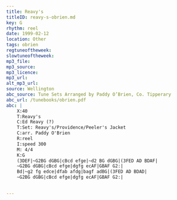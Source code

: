 ```yaml
---
title: Reavy's
titleID: reavy-s-obrien.md
key: G
rhythm: reel
date: 1999-02-12
location: Other
tags: obrien
regtuneoftheweek:
slowtuneoftheweek:
mp3_file:
mp3_source:
mp3_licence:
mp3_url:
alt_mp3_url:
source: Wellington
abc_source: Tune Sets Arranged by Paddy O’Brien, Co. Tipperary
abc_url: /tunebooks/obrien.pdf
abc: |
    X:40
    T:Reavy's
    C:Ed Reavy (?)
    T:Set: Reavy's/Providence/Peeler's Jacket
    C:arr. Paddy O'Brien
    R:reel
    I:speed 300
    M: 4/4
    K:G
    (3DEF|~G2BG dGBG|cBcd efge|~d2 BG dGBG|(3FED AD BDAF|
    ~G2BG dGBG|cBcd efge|dgfg ecAF|GBAF G2:|
    Bd|~g2 fg edce|dfab afdg|bagf adBG|(3FED AD BDAD|
    ~G2BG dGBG|cBcd efge|dgfg ecAF|GBAF G2:|
    

---
```

